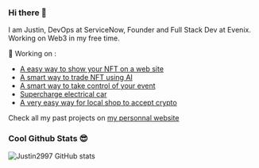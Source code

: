 ### Hi there 👋

I am Justin, 
DevOps at ServiceNow, Founder and Full Stack Dev at Evenix. Working on Web3 in my free time.

🔭  Working on :
- [A easy way to show your NFT on a web site](https://collections.justinbrulotte.com/)
- [A smart way to trade NFT using AI](https://quantnft.io/)
- [A smart way to take control of your event](https://evenix.ca/)
- [Supercharge electrical car](https://devpost.com/software/projet-kayak)
- [A very easy way for local shop to accept crypto](https://cryptotaco.xyz/)

Check all my past projects on [my personnal website](https://www.justinbrulotte.com/)

### Cool Github Stats 😎 

![Justin2997 GitHub stats](https://github-readme-stats.vercel.app/api?username=Justin2997&count_private=true&show_icons=true&theme=dark)
